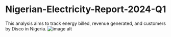 # Nigerian-Electricity-Report-2024-Q1
This analysis aims to track energy billed, revenue generated, and customers by Disco in Nigeria.
![image alt](https://github.com/Meelubari/Meelubari/blob/0ac984bd7eb5540f8403cc5aac5fe95a4178892a/Screenshot%202025-09-08%20033300.png)
